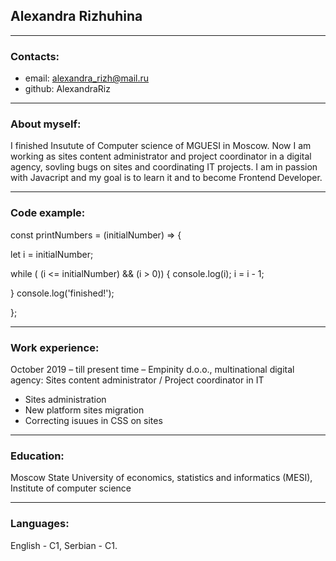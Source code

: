 ## Alexandra Rizhuhina
***
### Contacts:
* email: alexandra_rizh@mail.ru
* github: AlexandraRiz

****
### About myself:
I finished Insutute of Computer science of MGUESI in Moscow.
Now I am working as sites content administrator and project coordinator in a digital agency, sovling bugs on sites and coordinating IT projects.
I am in passion with Javacript and my goal is to learn it and to become Frontend Developer.
***
### Code example:
const printNumbers = (initialNumber) => {
 
  let i = initialNumber;

  while ( (i <= initialNumber) && (i > 0)) {
      console.log(i);
      i = i - 1;

  } 
  console.log('finished!');
 
};
***
### Work experience:
October 2019 – till present time – Empinity d.o.o., multinational digital agency:
Sites content administrator / Project coordinator in IT 
*	Sites administration
*	New platform sites migration 
*	Correcting isuues in CSS on sites
***
### Education:
Moscow State University of economics, statistics and informatics (MESI), Institute of computer science
***
### Languages:
English - C1,
Serbian - C1.
